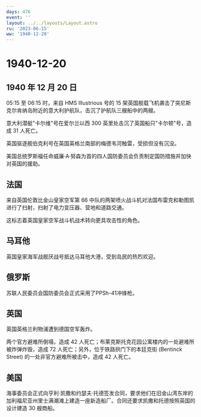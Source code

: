 ```yaml
---
days: 476
event: ''
layout: ../../layouts/Layout.astro
ru: '2023-06-15'
ww: '1940-12-20'
---
```


# 1940-12-20

## 1940 年 12 月 20 日

05:15 至 06:15 时，来自 HMS Illustrious 号的 15
架英国舰载飞机袭击了突尼斯克尔肯纳岛附近的意大利护航队，击沉了护航队三艘船中的两艘。

意大利潜艇"卡尔维"号在爱尔兰以西 300
英里处击沉了英国船只"卡尔顿"号，造成 31 人死亡。

英国驱逐舰伯克利号在英国英格兰南部的梅德韦河触雷，受损但没有沉没。

美国总统罗斯福任命威廉·A·努森为首的四人国防委员会负责制定国防措施并加快对英国的援助。

## 法国

来自英国伦敦比金山皇家空军第 66
中队的两架喷火战斗机对法国布雷克和勒图凯进行了扫射，扫射了电力变压器、营地和道路交通。

这标志着英国皇家空军战斗机战术转向更具攻击性的角色。

## 马耳他

英国皇家海军战舰厌战号抵达马耳他大港，受到岛民的热烈欢迎。

## 俄罗斯

苏联人民委员会国防委员会正式采用了PPSh-41冲锋枪。

## 英国

英国英格兰利物浦遭到德国空军轰炸。

两个官方避难所倒塌，造成 42
人死亡；布莱克斯托克花园公寓楼内的一处避难所被炸弹炸毁，造成 72
人死亡；另外，位于铁路拱门下的本廷克街 (Bentinck Street)
的一处非官方避难所被击中，造成 42 人死亡。

## 美国

海事委员会正式向亨利·凯撒和约瑟夫·托德签发合同，要求他们在旧金山湾东岸的加利福尼亚州里士满潮滩上建造一座新造船厂。合同还要求凯撒和托德按照英国的设计建造
30 艘商船。